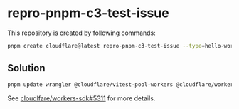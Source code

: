 # repro-pnpm-c3-test-issue

This repository is created by following commands:

```sh
pnpm create cloudflare@latest repro-pnpm-c3-test-issue --type=hello-world --deploy=false --ts --git
```

## Solution

```sh
pnpm update wrangler @cloudflare/vitest-pool-workers @cloudflare/workers-types
```

See [cloudlfare/workers-sdk#5311](https://github.com/cloudflare/workers-sdk/issues/5311) for more details.
